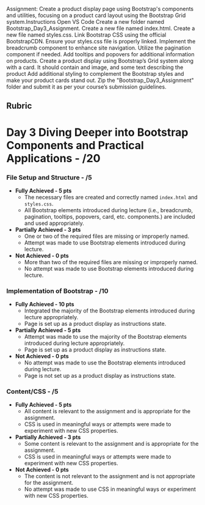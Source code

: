 Assignment: Create a product display page using Bootstrap's components and utilities, focusing on a product card layout using the Bootstrap Grid system.Instructions
Open VS Code
Create a new folder named Bootstrap_Day3_Assignment.
Create a new file named index.html.
Create a new file named styles.css.
Link Bootstrap CSS using the official BootstrapCDN.
Ensure your styles.css file is properly linked.
Implement the breadcrumb component to enhance site navigation.
Utilize the pagination component if needed.
Add tooltips and popovers for additional information on products.
Create a product display using Bootstrap’s Grid system along with a card. It should contain and image, and some text describing the product 
Add additional styling to complement the Bootstrap styles and make your product cards stand out.
Zip the "Bootstrap_Day3_Assignment" folder and submit it as per your course’s submission guidelines.

## Rubric

# Day 3 Diving Deeper into Bootstrap Components and Practical Applications - /20

### File Setup and Structure - /5
- **Fully Achieved - 5 pts**
  - The necessary files are created and correctly named `index.html` and `styles.css`.
  - All Bootstrap elements introduced during lecture (i.e., breadcrumb, pagination, tooltips, popovers, card, etc. components.) are included and used appropriately.
- **Partially Achieved - 3 pts**
  - One or two of the required files are missing or improperly named.
  - Attempt was made to use Bootstrap elements introduced during lecture.
- **Not Achieved - 0 pts**
  - More than two of the required files are missing or improperly named.
  - No attempt was made to use Bootstrap elements introduced during lecture.

### Implementation of Bootstrap - /10
- **Fully Achieved - 10 pts**
  - Integrated the majority of the Bootstrap elements introduced during lecture appropriately.
  - Page is set up as a product display as instructions state.
- **Partially Achieved - 5 pts**
  - Attempt was made to use the majority of the Bootstrap elements introduced during lecture appropriately.
  - Page is set up as a product display as instructions state.
- **Not Achieved - 0 pts**
  - No attempt was made to use the Bootstrap elements introduced during lecture.
  - Page is not set up as a product display as instructions state.

### Content/CSS - /5
- **Fully Achieved - 5 pts**
  - All content is relevant to the assignment and is appropriate for the assignment.
  - CSS is used in meaningful ways or attempts were made to experiment with new CSS properties.
- **Partially Achieved - 3 pts**
  - Some content is relevant to the assignment and is appropriate for the assignment.
  - CSS is used in meaningful ways or attempts were made to experiment with new CSS properties.
- **Not Achieved - 0 pts**
  - The content is not relevant to the assignment and is not appropriate for the assignment.
  - No attempt was made to use CSS in meaningful ways or experiment with new CSS properties.
